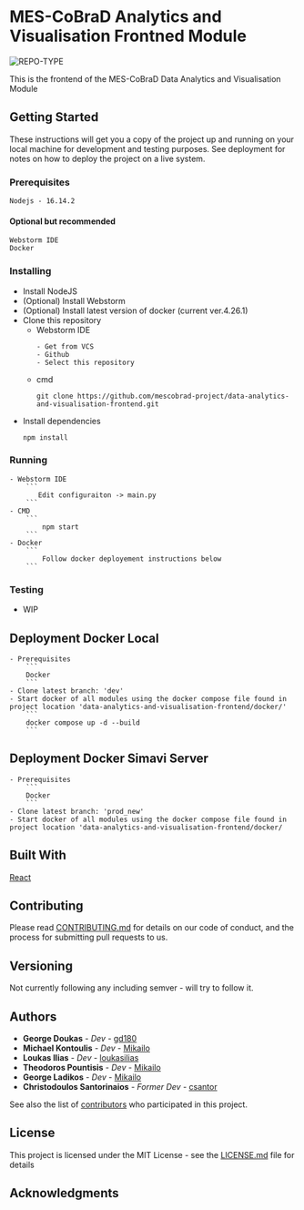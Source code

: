 # MES-CoBraD Analytics and Visualisation Frontned Module

![REPO-TYPE](https://img.shields.io/badge/repo--type-frontend-green?style=for-the-badge&logo=github)

This is the frontend of the MES-CoBraD Data Analytics and Visualisation Module

## Getting  Started

These instructions will get you a copy of the project up and running on your local machine for development and testing purposes. See deployment for notes on how to deploy the project on a live system.

### Prerequisites
```
Nodejs - 16.14.2
```
#### Optional but recommended
```
Webstorm IDE
Docker
```
### Installing

- Install NodeJS
- (Optional) Install Webstorm
- (Optional) Install latest version of docker (current ver.4.26.1)
- Clone this repository
  - Webstorm IDE 
    ```
    - Get from VCS
    - Github
    - Select this repository
    ```
  - cmd
    ```
    git clone https://github.com/mescobrad-project/data-analytics-and-visualisation-frontend.git
    ```
- Install dependencies
    ```
    npm install 
    ```

### Running 
    - Webstorm IDE
        ```
           Edit configuraiton -> main.py
        ```
    - CMD
        ```
            npm start
        ```
    - Docker 
        ```
            Follow docker deployement instructions below
        ```

### Testing
 - WIP 

## Deployment Docker Local
    - Prerequisites
        ```
        Docker
        ```
    - Clone latest branch: 'dev'
    - Start docker of all modules using the docker compose file found in project location 'data-analytics-and-visualisation-frontend/docker/' 
        ```
        docker compose up -d --build 
        ```
## Deployment Docker Simavi Server
    - Prerequisites
        ```
        Docker
        ```
    - Clone latest branch: 'prod_new'
    - Start docker of all modules using the docker compose file found in project location 'data-analytics-and-visualisation-frontend/docker/

<!-- ## Deployment (Kubernetes) WIP
    - Prerequisites
        ```
        Kuberenetes : Recommended enable through docker desktop
        ```
    - kubectl create -f .\analytics-frontend-service.yaml
    - kubectl create -f .\analytics-frontend-deployment.yaml

    - Misc 
        ```
        kubectl get services -o wide
        kubectl get pods -o wide
        kubectl get nodes -o wide
        kubectl describe services
        kubectl describe services/analytics-frontend
        
        To stop the nodes:
        kubectl get deployments
        kubectl delete deployment analytics-frontend
        

        To clear:  kubectl delete all --all --namespace default 

        To see logs, can be done through docker-desktop
        ```
-->
## Built With
[React](https://react.dev/)

## Contributing

Please read [CONTRIBUTING.md](CONTRIBUTING.md) for details on our code of conduct, and the process for submitting pull requests to us.

## Versioning
Not currently following any including semver - will try to follow it.
<!--  We use [SemVer](http://semver.org/) for versioning. For the versions available, see the [tags on this repository](tags). --> 

## Authors

* **George Doukas** - *Dev* - [gd180](https://github.com/gd180)
* **Michael Kontoulis** - *Dev* - [Mikailo](https://github.com/Mikailo)
* **Loukas Ilias** - *Dev* - [loukasilias](https://github.com/loukasilias)
* **Theodoros Pountisis** - *Dev* - [Mikailo](https://github.com/theopnt)
* **George Ladikos** - *Dev* - [Mikailo](https://github.com/georgeladikos)
* **Christodoulos Santorinaios** - *Former Dev* - [csantor](https://github.com/csantor)

See also the list of [contributors](contributors) who participated in this project.

## License

This project is licensed under the MIT License - see the [LICENSE.md](LICENSE.md) file for details

## Acknowledgments
